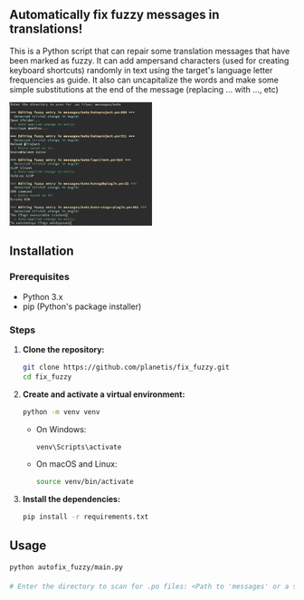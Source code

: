 ## Automatically fix fuzzy messages in translations!

This is a Python script that can repair some translation messages that have been marked as fuzzy.
It can add ampersand characters (used for creating keyboard shortcuts) randomly in text using the
target's language letter frequencies as guide. It also can uncapitalize the words and make some
simple substitutions at the end of the message (replacing ... with …, etc)

<img src="screenshots/image_1.png" alt="Screenshot" width="50%" />

## Installation

### Prerequisites

- Python 3.x
- pip (Python's package installer)

### Steps

1. **Clone the repository:**

   ```sh
   git clone https://github.com/planetis/fix_fuzzy.git
   cd fix_fuzzy
   ```

2. **Create and activate a virtual environment:**

   ```sh
   python -m venv venv
   ```

   - On Windows:
     ```sh
     venv\Scripts\activate
     ```
   - On macOS and Linux:
     ```sh
     source venv/bin/activate
     ```

3. **Install the dependencies:**

   ```sh
   pip install -r requirements.txt
   ```

## Usage

```sh
python autofix_fuzzy/main.py

# Enter the directory to scan for .po files: <Path to 'messages' or a subfolder.>
```
